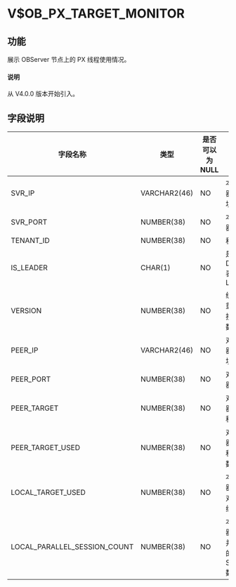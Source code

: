# V$OB_PX_TARGET_MONITOR

## 功能

展示 OBServer 节点上的 PX 线程使用情况。

<main id="notice" type='explain'>
  <h4>说明</h4>
  <p>从 V4.0.0 版本开始引入。</p>
</main>

## 字段说明

|             字段名称             |      类型      | 是否可以为 NULL |    描述     |
|------------------------------|--------------|------------|-----------|
| SVR_IP                       | VARCHAR2(46) | NO         | 本端服务器 IP 地址 |
| SVR_PORT                     | NUMBER(38)   | NO         | 本端服务器端口号    |
| TENANT_ID                    | NUMBER(38)   | NO         | 租户 ID     |
| IS_LEADER                    | CHAR(1)      | NO         | 是否是 Dummy 表的 Leader          |
| VERSION                      | NUMBER(38)   | NO         | 统计信息重新发起搜集的次数         |
| PEER_IP                      | VARCHAR2(46) | NO         | 对端服务器 IP 地址          |
| PEER_PORT                    | NUMBER(38)   | NO         | 对端服务器端口号         |
| PEER_TARGET                  | NUMBER(38)   | NO         | 对端服务器 PX 线程总数          |
| PEER_TARGET_USED             | NUMBER(38)   | NO         | 对端服务器 PX 线程被使用数          |
| LOCAL_TARGET_USED            | NUMBER(38)   | NO         | 本端服务器使用的对端 PX 线程数          |
| LOCAL_PARALLEL_SESSION_COUNT | NUMBER(38)   | NO         | 本端服务器上正在并行执行的 SESSION 数          |
